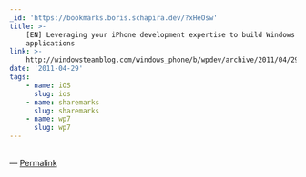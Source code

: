 ```yaml
---
_id: 'https://bookmarks.boris.schapira.dev/?xHeOsw'
title: >-
    [EN] Leveraging your iPhone development expertise to build Windows Phone 7
    applications
link: >-
    http://windowsteamblog.com/windows_phone/b/wpdev/archive/2011/04/29/leveraging-your-iphone-development-expertise-to-build-windows-phone-7-applications.aspx
date: '2011-04-29'
tags:
    - name: iOS
      slug: ios
    - name: sharemarks
      slug: sharemarks
    - name: wp7
      slug: wp7
---
```


<br>&#8212;
<a href="https://bookmarks.boris.schapira.dev/?xHeOsw" title="Permalink">Permalink</a>
